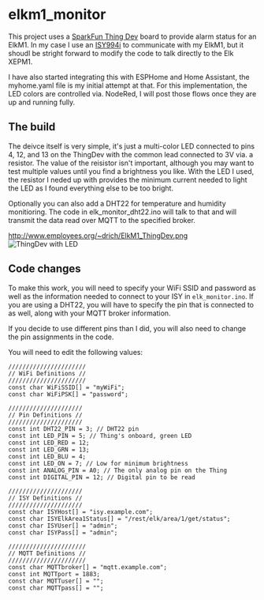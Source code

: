 # elkm1_monitor

This project uses a [SparkFun Thing Dev] board to provide alarm status for an ElkM1. In my case I use an [ISY994i] to communicate with my ElkM1, but it shoudl be stright forward to modify the code to talk directly to the Elk XEPM1.

I have also started integrating this with ESPHome and Home Assistant, the myhome.yaml file is my initial attempt at that. For this implementation, the LED colors are controlled via. NodeRed, I will post those flows once they are up and running fully.

## The build

The deivce itself is very simple, it's just a multi-color LED connected to pins 4, 12, and 13 on the ThingDev with the common lead connected to 3V via. a resistor. The value of the reisistor isn't important, although you may want to test multiple values until you find a brightness you like. With the LED I used, the resistor I neded up with provides the minimum current needed to light the LED as I found everything else to be too bright.

Optionally you can also add a DHT22 for temperature and humidity monitioring. The code in elk_monitor_dht22.ino will talk to that and will transmit the data read over MQTT to the specified broker.

http://www.employees.org/~drich/ElkM1_ThingDev.png
![ThingDev with LED](http://banjo.employees.org/~drich/ElkM1_ThingDev_256x290.png)

## Code changes

To make this work, you will need to specify your WiFi SSID and password as well as the information needed to connect to your ISY in `elk_monitor.ino`. If you are using a DHT22, you will have to specify the pin that is connected to as well, along with your MQTT broker information.

If you decide to use different pins than I did, you will also need to change the pin assignments in the code.

You will need to edit the following values:
```
//////////////////////
// WiFi Definitions //
//////////////////////
const char WiFiSSID[] = "myWiFi";
const char WiFiPSK[] = "password";

/////////////////////
// Pin Definitions //
/////////////////////
const int DHT22_PIN = 3; // DHT22 pin
const int LED_PIN = 5; // Thing's onboard, green LED
const int LED_RED = 12;
const int LED_GRN = 13;
const int LED_BLU = 4;
const int LED_ON = 7; // Low for minimum brightness
const int ANALOG_PIN = A0; // The only analog pin on the Thing
const int DIGITAL_PIN = 12; // Digital pin to be read

/////////////////////
// ISY Definitions //
/////////////////////
const char ISYHost[] = "isy.example.com";
const char ISYElkArea1Status[] = "/rest/elk/area/1/get/status";
const char ISYUser[] = "admin";
const char ISYPass[] = "admin";

//////////////////////
// MQTT Definitions //
//////////////////////
const char MQTTbroker[] = "mqtt.example.com";
const int MQTTport = 1883;
const char MQTTuser[] = "";
const char MQTTpass[] = "";
```

[ElkM1]: https://www.elkproducts.com/m1_controls.html
[SparkFun Thing Dev]: https://www.sparkfun.com/products/13711
[ISY994i]: https://www.universal-devices.com/residential/isy994i-series/
